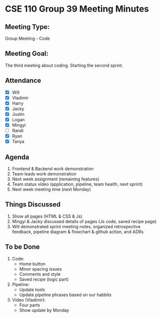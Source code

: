 # CSE 110 Group 39 Meeting Minutes

## Meeting Type:

Group Meeting - Code

## Meeting Goal:

The third meeting about coding. Starting the second sprint.

## Attendance

- [x] Will
- [x] Vladimir
- [x] Harry
- [x] Jacky
- [x] Justin
- [x] Logan
- [x] Mingyi
- [ ] Randi
- [x] Ryan
- [x] Tanya

## Agenda

1. Frontend & Backend work demonstration
2. Team leads work demonstration
3. Next week assignment (remaining features)
4. Team status video (application, pipeline, team health, next sprint)
5. Next week meeting time (next Monday)

## Things Discussed

1. Show all pages (HTML & CSS & Js)
2. Mingyi & Jacky discussed details of pages (Js code, saved recipe page)
3. Will demonstrated sprint meeting notes, organized retrospective feedback, pipeline diagram & flowchart & github action, and ADRs

## To be Done

1. Code:
   - Home button
   - Minor spacing issues
   - Comments and style
   - Saved recipe (logic part)
2. Pipeline:
   - Update tools
   - Update pipeline phrases based on our habbits
3. Video (Vladimir):
   - Four parts
   - Show update by Monday
